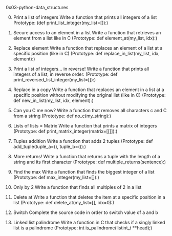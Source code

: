 0x03-python-data_structures

0. Print a list of integers
Write a function that prints all integers of a list
Prototype: (def print_list_integer(my_list=[]):)

1. Secure access to an element in a list
Write a function that retrieves an element from a list like in C
(Prototype: def element_at(my_list, idx):)

2. Replace element
Write a function that replaces an element of a list at a specific position (like in C)
(Prototype: def replace_in_list(my_list, idx, element):)

3. Print a list of integers... in reverse!
Write a function that prints all integers of a list, in reverse order.
(Prototype: def print_reversed_list_integer(my_list=[]):)

4. Replace in a copy
Write a function that replaces an element in a list at a specific position without modifying the original list (like in C)
(Prototype: def new_in_list(my_list, idx, element):)

5. Can you C me now?
Write a function that removes all characters c and C from a string
(Prototype: def no_c(my_string):)

6. Lists of lists = Matrix
Write a function that prints a matrix of integers
(Prototype: def print_matrix_integer(matrix=[[]]):)

7. Tuples addition
Write a function that adds 2 tuples
(Prototype: def add_tuple(tuple_a=(), tuple_b=()):)

8. More returns!
Write a function that returns a tuple with the length of a string and its first character
(Prototype: def multiple_returns(sentence):)

9. Find the max
Write a function that finds the biggest integer of a list
(Prototype: def max_integer(my_list=[]):)

10. Only by 2
Write a function that finds all multiples of 2 in a list

11. Delete at
Write a function that deletes the item at a specific position in a list
(Prototype: def delete_at(my_list=[], idx=0):)

12. Switch
Complete the source code in order to switch value of a and b

13. Linked list palindrome
Write a function in C that checks if a singly linked list is a palindrome
(Prototype: int is_palindrome(listint_t **head);)
